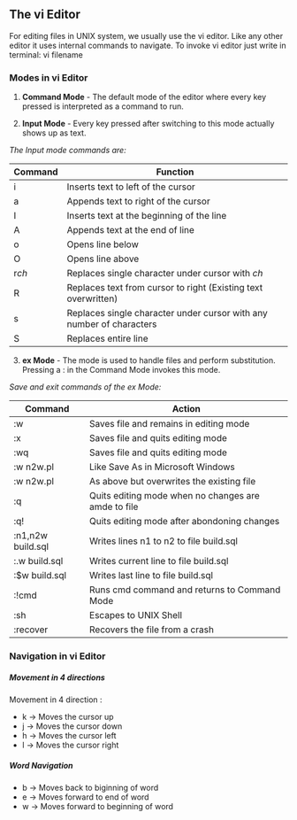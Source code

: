 ## The vi Editor
For editing files in UNIX system, we usually use the vi editor. Like any other editor it uses internal commands to navigate.
To invoke vi editor just write in terminal: vi filename

### Modes in vi Editor
1. **Command Mode** - The default mode of the editor where every key pressed is interpreted as a command to run.

2. **Input Mode** - Every key pressed after switching to this mode actually shows up as text.

*The Input mode commands are:*


| Command | Function |
| -| -|
| i | Inserts text to left of the cursor |
| a | Appends text to right of the cursor |
| I | Inserts text at the beginning of the line |
| A | Appends text at the end of line |
| o | Opens line below |
| O | Opens line above |
| r*ch* | Replaces single character under cursor with *ch* |
| R | Replaces text from cursor to right (Existing text overwritten) |
| s | Replaces single character under cursor with any number of characters |
| S | Replaces entire line |

3. **ex Mode** - The mode is used to handle files and perform substitution. Pressing a : in the Command Mode invokes this mode.

*Save and exit commands of the ex Mode:*


|Command | Action |
| -| -|
| :w | Saves file and remains in editing mode |
| :x | Saves file and quits editing mode |
| :wq | Saves file and quits editing mode |
| :w n2w.pl | Like Save As in Microsoft Windows |
| :w n2w.pl | As above but overwrites the existing file |
| :q | Quits editing mode when no changes are amde to file |
| :q! | Quits editing mode after abondoning changes |
| :n1,n2w build.sql | Writes lines n1 to n2 to file build.sql |
| :.w build.sql | Writes current line to file build.sql |
| :$w build.sql | Writes last line to file build.sql |
| :!cmd | Runs cmd command and returns to Command Mode |
| :sh | Escapes to UNIX Shell |
| :recover | Recovers the file from a crash |

### Navigation in vi Editor

##### Movement in 4 directions 

Movement in 4 direction :
- k -> Moves the cursor up
- j -> Moves the cursor down 
- h -> Moves the cursor left 
- l -> Moves the cursor right

##### Word Navigation 
- b -> Moves back to biginning of word
- e -> Moves forward to end of word 
- w -> Moves forward to beginning of word 
